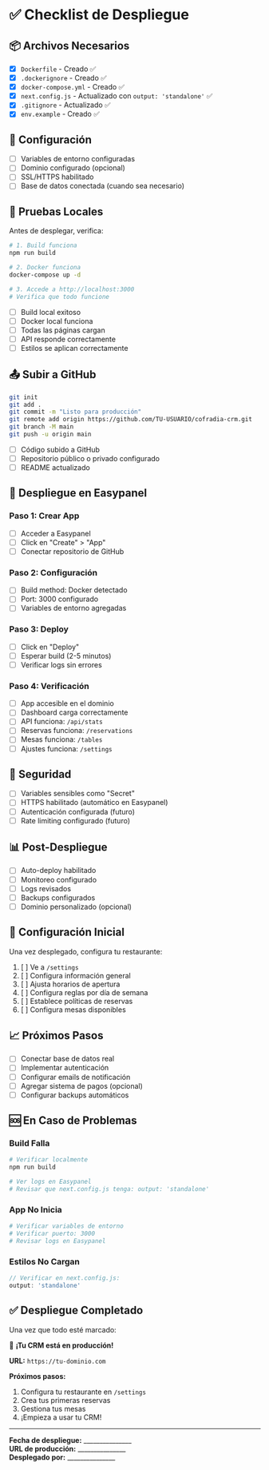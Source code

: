 # ✅ Checklist de Despliegue

## 📦 Archivos Necesarios

- [x] `Dockerfile` - Creado ✅
- [x] `.dockerignore` - Creado ✅
- [x] `docker-compose.yml` - Creado ✅
- [x] `next.config.js` - Actualizado con `output: 'standalone'` ✅
- [x] `.gitignore` - Actualizado ✅
- [x] `env.example` - Creado ✅

## 🔧 Configuración

- [ ] Variables de entorno configuradas
- [ ] Dominio configurado (opcional)
- [ ] SSL/HTTPS habilitado
- [ ] Base de datos conectada (cuando sea necesario)

## 🧪 Pruebas Locales

Antes de desplegar, verifica:

```bash
# 1. Build funciona
npm run build

# 2. Docker funciona
docker-compose up -d

# 3. Accede a http://localhost:3000
# Verifica que todo funcione
```

- [ ] Build local exitoso
- [ ] Docker local funciona
- [ ] Todas las páginas cargan
- [ ] API responde correctamente
- [ ] Estilos se aplican correctamente

## 📤 Subir a GitHub

```bash
git init
git add .
git commit -m "Listo para producción"
git remote add origin https://github.com/TU-USUARIO/cofradia-crm.git
git branch -M main
git push -u origin main
```

- [ ] Código subido a GitHub
- [ ] Repositorio público o privado configurado
- [ ] README actualizado

## 🚀 Despliegue en Easypanel

### Paso 1: Crear App
- [ ] Acceder a Easypanel
- [ ] Click en "Create" > "App"
- [ ] Conectar repositorio de GitHub

### Paso 2: Configuración
- [ ] Build method: Docker detectado
- [ ] Port: 3000 configurado
- [ ] Variables de entorno agregadas

### Paso 3: Deploy
- [ ] Click en "Deploy"
- [ ] Esperar build (2-5 minutos)
- [ ] Verificar logs sin errores

### Paso 4: Verificación
- [ ] App accesible en el dominio
- [ ] Dashboard carga correctamente
- [ ] API funciona: `/api/stats`
- [ ] Reservas funciona: `/reservations`
- [ ] Mesas funciona: `/tables`
- [ ] Ajustes funciona: `/settings`

## 🔐 Seguridad

- [ ] Variables sensibles como "Secret"
- [ ] HTTPS habilitado (automático en Easypanel)
- [ ] Autenticación configurada (futuro)
- [ ] Rate limiting configurado (futuro)

## 📊 Post-Despliegue

- [ ] Auto-deploy habilitado
- [ ] Monitoreo configurado
- [ ] Logs revisados
- [ ] Backups configurados
- [ ] Dominio personalizado (opcional)

## 🎯 Configuración Inicial

Una vez desplegado, configura tu restaurante:

1. [ ] Ve a `/settings`
2. [ ] Configura información general
3. [ ] Ajusta horarios de apertura
4. [ ] Configura reglas por día de semana
5. [ ] Establece políticas de reservas
6. [ ] Configura mesas disponibles

## 📈 Próximos Pasos

- [ ] Conectar base de datos real
- [ ] Implementar autenticación
- [ ] Configurar emails de notificación
- [ ] Agregar sistema de pagos (opcional)
- [ ] Configurar backups automáticos

## 🆘 En Caso de Problemas

### Build Falla
```bash
# Verificar localmente
npm run build

# Ver logs en Easypanel
# Revisar que next.config.js tenga: output: 'standalone'
```

### App No Inicia
```bash
# Verificar variables de entorno
# Verificar puerto: 3000
# Revisar logs en Easypanel
```

### Estilos No Cargan
```javascript
// Verificar en next.config.js:
output: 'standalone'
```

## ✅ Despliegue Completado

Una vez que todo esté marcado:

🎉 **¡Tu CRM está en producción!**

**URL:** `https://tu-dominio.com`

**Próximos pasos:**
1. Configura tu restaurante en `/settings`
2. Crea tus primeras reservas
3. Gestiona tus mesas
4. ¡Empieza a usar tu CRM!

---

**Fecha de despliegue:** _______________  
**URL de producción:** _______________  
**Desplegado por:** _______________



